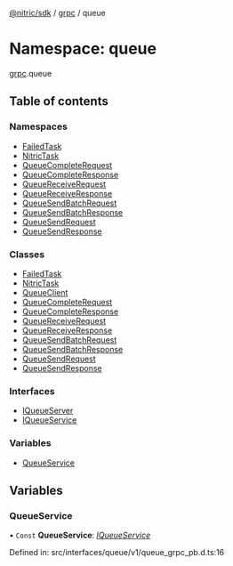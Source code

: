 [@nitric/sdk](../README.md) / [grpc](grpc.md) / queue

# Namespace: queue

[grpc](grpc.md).queue

## Table of contents

### Namespaces

- [FailedTask](grpc.queue.failedtask.md)
- [NitricTask](grpc.queue.nitrictask.md)
- [QueueCompleteRequest](grpc.queue.queuecompleterequest.md)
- [QueueCompleteResponse](grpc.queue.queuecompleteresponse.md)
- [QueueReceiveRequest](grpc.queue.queuereceiverequest.md)
- [QueueReceiveResponse](grpc.queue.queuereceiveresponse.md)
- [QueueSendBatchRequest](grpc.queue.queuesendbatchrequest.md)
- [QueueSendBatchResponse](grpc.queue.queuesendbatchresponse.md)
- [QueueSendRequest](grpc.queue.queuesendrequest.md)
- [QueueSendResponse](grpc.queue.queuesendresponse.md)

### Classes

- [FailedTask](../classes/grpc.queue.failedtask-1.md)
- [NitricTask](../classes/grpc.queue.nitrictask-1.md)
- [QueueClient](../classes/grpc.queue.queueclient.md)
- [QueueCompleteRequest](../classes/grpc.queue.queuecompleterequest-1.md)
- [QueueCompleteResponse](../classes/grpc.queue.queuecompleteresponse-1.md)
- [QueueReceiveRequest](../classes/grpc.queue.queuereceiverequest-1.md)
- [QueueReceiveResponse](../classes/grpc.queue.queuereceiveresponse-1.md)
- [QueueSendBatchRequest](../classes/grpc.queue.queuesendbatchrequest-1.md)
- [QueueSendBatchResponse](../classes/grpc.queue.queuesendbatchresponse-1.md)
- [QueueSendRequest](../classes/grpc.queue.queuesendrequest-1.md)
- [QueueSendResponse](../classes/grpc.queue.queuesendresponse-1.md)

### Interfaces

- [IQueueServer](../interfaces/grpc.queue.iqueueserver.md)
- [IQueueService](../interfaces/grpc.queue.iqueueservice.md)

### Variables

- [QueueService](grpc.queue.md#queueservice)

## Variables

### QueueService

• `Const` **QueueService**: [*IQueueService*](../interfaces/grpc.queue.iqueueservice.md)

Defined in: src/interfaces/queue/v1/queue_grpc_pb.d.ts:16
